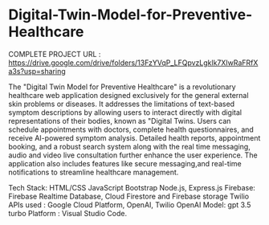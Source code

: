 # Digital-Twin-Model-for-Preventive-Healthcare

COMPLETE PROJECT URL : https://drive.google.com/drive/folders/13FzYVqP_LFQpvzLgklk7XIwRaFRfXa3s?usp=sharing

The "Digital Twin Model for Preventive Healthcare" is a revolutionary healthcare web application designed exclusively for the general external skin problems or diseases.
It addresses the limitations of text-based symptom descriptions by allowing users to interact directly with digital representations of their bodies, known as "Digital Twins.
Users can schedule appointments with doctors, complete health questionnaires, and receive AI-powered symptom analysis.
Detailed health reports, appointment booking, and a robust search system along with the real time messaging, audio and video live consultation further enhance the user experience. The application also includes features like secure messaging,and real-time notifications to streamline healthcare management. 


Tech Stack:
HTML/CSS
JavaScript
Bootstrap
Node.js, Express.js
Firebase: Firebase Realtime Database, Cloud Firestore and Firebase storage
Twilio 
APIs used : Google Cloud Platform, OpenAI, Twilio
OpenAI Model: gpt 3.5 turbo
Platform : Visual Studio Code.




